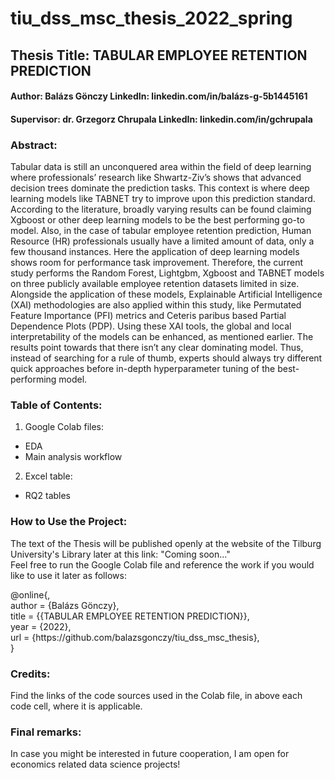 # tiu_dss_msc_thesis_2022_spring

## Thesis Title: TABULAR EMPLOYEE RETENTION PREDICTION
#### Author: Balázs Gönczy LinkedIn: linkedin.com/in/balázs-g-5b1445161
#### Supervisor: dr. Grzegorz Chrupala LinkedIn: linkedin.com/in/gchrupala

### Abstract:

Tabular data is still an unconquered area within the field of deep learning where professionals’ research like Shwartz-Ziv’s shows that advanced decision trees dominate the prediction tasks. This context is where deep learning models like TABNET try to improve upon this prediction standard. According to the literature, broadly varying results can be found claiming Xgboost or other deep learning models to be the best performing go-to model. Also, in the case of tabular employee retention prediction, Human Resource (HR) professionals usually have a limited amount of data, only a few thousand instances. Here the application of deep learning models shows room for performance task improvement. Therefore, the current study performs the Random Forest, Lightgbm, Xgboost and TABNET models on three publicly available employee retention datasets limited in size. Alongside the application of these models, Explainable Artificial Intelligence (XAI) methodologies are also applied within this study, like Permutated Feature Importance (PFI) metrics and Ceteris paribus based Partial Dependence Plots (PDP). Using these XAI tools, the global and local interpretability of the models can be enhanced, as mentioned earlier. The results point towards that there isn’t any clear dominating model. Thus, instead of searching for a rule of thumb, experts should always try different quick approaches before in-depth hyperparameter tuning of the best-performing model.

### Table of Contents:
1. Google Colab files:
  - EDA
  - Main analysis workflow
2. Excel table:
  - RQ2 tables

### How to Use the Project:
The text of the Thesis will be published openly at the website of the Tilburg University's Library later at this link: "Coming soon..." <br />
Feel free to run the Google Colab file and reference the work if you would like to use it later as follows: <br />

@online{, <br />
  author = {Balázs Gönczy}, <br />
  title = {{TABULAR EMPLOYEE RETENTION PREDICTION}}, <br />
  year = {2022}, <br />
  url = {https://<i></i>github.com/balazsgonczy/tiu_dss_msc_thesis}, <br />
} <br />

### Credits:
Find the links of the code sources used in the Colab file, in above each code cell, where it is applicable.

### Final remarks:
In case you might be interested in future cooperation, I am open for economics related data science projects!
